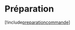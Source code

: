 # Préparation

[!include[preparationcommande](preparation.preparationcommande.autogen.md)]












































































































